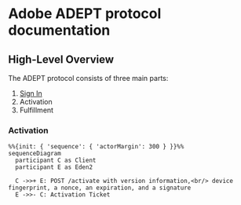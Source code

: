 # Adobe ADEPT protocol documentation

## High-Level Overview
The ADEPT protocol consists of three main parts:
1. [Sign In](signin.md)
2. Activation
3. Fulfillment

### Activation
```mermaid
%%{init: { 'sequence': { 'actorMargin': 300 } }}%%
sequenceDiagram
  participant C as Client
  participant E as Eden2
  
  C ->>+ E: POST /activate with version information,<br/> device fingerprint, a nonce, an expiration, and a signature
  E ->>- C: Activation Ticket
```
